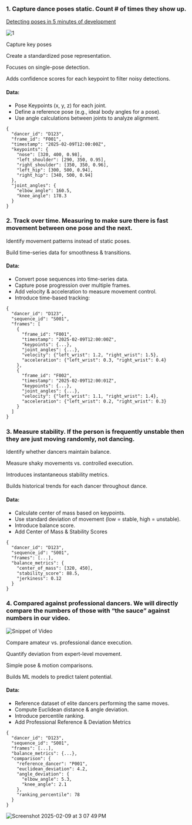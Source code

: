 ### 1. Capture dance poses static. Count # of times they show up.

[Detecting poses in 5 minutes of development](https://www.loom.com/share/b1aa128e1cce4944bcd96fc25534bc2a?sid=342d3c8f-b58d-490b-8bfc-eaef2ad14dda )

![1](https://github.com/user-attachments/assets/2c379607-5895-4e0d-a020-43bc91820882)

Capture key poses 

Create a standardized pose representation.

Focuses on single-pose detection.

Adds confidence scores for each keypoint to filter noisy detections.

#### Data:

- Pose Keypoints (x, y, z) for each joint.
- Define a reference pose (e.g., ideal body angles for a pose).
- Use angle calculations between joints to analyze alignment.

  
```
{
  "dancer_id": "D123",
  "frame_id": "F001",
  "timestamp": "2025-02-09T12:00:00Z",
  "keypoints": {
    "nose": [320, 400, 0.98],
    "left_shoulder": [290, 350, 0.95],
    "right_shoulder": [350, 350, 0.96],
    "left_hip": [300, 500, 0.94],
    "right_hip": [340, 500, 0.94]
  },
  "joint_angles": {
    "elbow_angle": 160.5,
    "knee_angle": 178.3
  }
}
```

### 2. Track over time.  Measuring to make sure there is fast movement between one pose and the next.



Identify movement patterns instead of static poses.

Build time-series data for smoothness & transitions.

#### Data:

- Convert pose sequences into time-series data.
- Capture pose progression over multiple frames.
- Add velocity & acceleration to measure movement control.
- Introduce time-based tracking:

```
{
  "dancer_id": "D123",
  "sequence_id": "S001",
  "frames": [
    {
      "frame_id": "F001",
      "timestamp": "2025-02-09T12:00:00Z",
      "keypoints": {...},
      "joint_angles": {...},
      "velocity": {"left_wrist": 1.2, "right_wrist": 1.5},
      "acceleration": {"left_wrist": 0.3, "right_wrist": 0.4}
    },
    {
      "frame_id": "F002",
      "timestamp": "2025-02-09T12:00:01Z",
      "keypoints": {...},
      "joint_angles": {...},
      "velocity": {"left_wrist": 1.1, "right_wrist": 1.4},
      "acceleration": {"left_wrist": 0.2, "right_wrist": 0.3}
    }
  ]
}
```

### 3. Measure stability.  If the person is frequently unstable then they are just moving randomly, not dancing.

Identify whether dancers maintain balance.

Measure shaky movements vs. controlled execution.

Introduces instantaneous stability metrics.

Builds historical trends for each dancer throughout dance.

#### Data:

- Calculate center of mass based on keypoints.
- Use standard deviation of movement (low = stable, high = unstable).
- Introduce balance score.
- Add Center of Mass & Stability Scores

```
{
  "dancer_id": "D123",
  "sequence_id": "S001",
  "frames": [...],
  "balance_metrics": {
    "center_of_mass": [320, 450],
    "stability_score": 88.5,
    "jerkiness": 0.12
  }
}
```

### 4. Compared against professional dancers.  We will directly compare the numbers of those with “the sauce” against numbers in our video.

![Snippet of Video](./images/dance_comp.gif)

Compare amateur vs. professional dance execution.

Quantify deviation from expert-level movement.

Simple pose & motion comparisons.

Builds ML models to predict talent potential.

#### Data:

- Reference dataset of elite dancers performing the same moves.
- Compute Euclidean distance & angle deviation.
- Introduce percentile ranking.
- Add Professional Reference & Deviation Metrics
  
```
{
  "dancer_id": "D123",
  "sequence_id": "S001",
  "frames": [...],
  "balance_metrics": {...},
  "comparison": {
    "reference_dancer": "P001",
    "euclidean_deviation": 4.2,
    "angle_deviation": {
      "elbow_angle": 5.3,
      "knee_angle": 2.1
    },
    "ranking_percentile": 78
  }
}
```


![Screenshot 2025-02-09 at 3 07 49 PM](https://github.com/user-attachments/assets/9b7cd9e8-6c34-43a9-8a5a-18314c1350ae)
